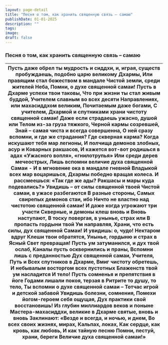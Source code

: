 ```yaml
---
layout: page-detail
title: "Песня о том, как хранить священную связь – самаю"
publishDate: 01-01-2025
description: ""
tags:
image:
draft: false
---
```


### Песня о том, как хранить священную связь – самаю

| Пусть даже обрел ты мудрость и сиддхи, и, играя, существ пробуждаешь, подобно царю великому Дхармы,  Или правящим стал божеством в мандале  Чистой земли, среди жителей Неба,   **Помни, о духе священной самаи!**  Пусть в Дхарме успехи твои таковы,  Что при жизни ты стал живым буддой,  Учителем славным во всех десяти  Направлениях, или махасиддхом великим,  Почитаемым даже богами,   **С учителем, Дхармой и спутниками** **храни чистоту священной самаи!**  Даже если страдаешь ужасно, душой или  Телом из-за груза тяжкого,  Черной кармы созревшей,  Знай – **самая чиста и всегда**   **совершенна**,  О ней сразу вспомни, и где же страдания? Где скверная карма?  Когда искушают тебя мар легионы,  И полчища демонов злобных, асур и  Коварных ракшасов,  И кажется вот-вот родишься в адах «Ужасного вопля», «гнилотрупья»  Или среди дерев мечеострых,   **Лишь вспомни величие духа священной**   **Самаи \-**  И в мгновение ока в мандале гневной  Владыкой всех мар воцаришься, Дхармы победно вращая колеса.  И рассмеешься: «Так где же ады? Ракшасы и мары куда подевались?»  Увидишь – от силы священной твоей  Чистой самаи, в ужасе разбегаются  В разные стороны,  Самых свирепых демонов стаи, ибо  Н**ичто не властно над чистотою**   **священной самаи**!  И даже когда угрожают три участи  Скверные, и демоны клеш вновь и  Вновь наступают,  В тоску повергая, в унынье, страх или  В пропасть гордыни твой  Ум направляя,  Х**рани, что есть силы, дух священной**   **Самаи**!  И увидишь: о, чудо! Нектаром вдруг  Клеши твои обратятся,  Унынье, гордыню и страх в  Ясный Свет превращая!  Пусть ум затуманился, и дух твой ослаб,  Каналы пусть осквернились и праны,  Вспомни лишь с преданностью  Дух священной самаи, Учителя, Путь и  Всех спутников в Дхарме,  Вмиг чистоту обретешь,  И небывалым восторгом всех пустотных  Блаженств твой ум насладится  И тело!  Пусть сомненья и препятствия в йоге  Годами лишали покоя, терзая в  Ритрите то душу, то тело,  Ты вспомни о духе священной самаи –  Тотчас игрой и детской забавой  Увидишь болезни, сомнения,  Помехи йогом-героем себя ощущая,  Дух практики свой восстановишь!  Из глубин миллиардов веков и поныне Мастера-махасиддхи, великие в  Дхарме святые, вновь и вновь  Заклинают:   **«Везде и всегда,** **и ночью, и днем,**   **Во всех своих жизнях,** **мирах,**   **Кальпах, локах,**   **Как сердце,** **как кровь,** **как любовь,**   **И как тайную песню**   **Помни,** **пестуй,** **храни,** **береги**   **Величие духа священной самаи!»** |
| ---------------------------------------------------------------------------------------------------------------------------------------------------------------------------------------------------------------------------------------------------------------------------------------------------------------------------------------------------------------------------------------------------------------------------------------------------------------------------------------------------------------------------------------------------------------------------------------------------------------------------------------------------------------------------------------------------------------------------------------------------------------------------------------------------------------------------------------------------------------------------------------------------------------------------------------------------------------------------------------------------------------------------------------------------------------------------------------------------------------------------------------------------------------------------------------------------------------------------------------------------------------------------------------------------------------------------------------------------------------------------------------------------------------------------------------------------------------------------------------------------------------------------------------------------------------------------------------------------------------------------------------------------------------------------------------------------------------------------------------------------------------------------------------------------------------------------------------------------------------------------------------------------------------------------------------------------------------------------------------------------------------------------------------------------------------------------------------------------------------------------------------------------------------------------------------------------------------------------------------------------------------------------------------------------------------------------------------------------------------------------------------------------------------------------------------------------------------------------------------------------------------------------------------------------------------------------- |
  
  
